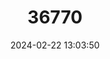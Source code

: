 ---
title: "36770"
category: "Pentagonia rubriflora"
draft: false
date: 2024-02-22 13:03:50
languages:
  Spanish; Castilian: ["Tabaco Caspi", "Yague", "Sananguillo"]
---